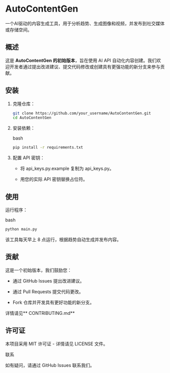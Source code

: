 # AutoContentGen

一个AI驱动的内容生成工具，用于分析趋势、生成图像和视频，并发布到社交媒体或存储空间。

## 概述

这是 **AutoContentGen 的初始版本**，旨在使用 AI API 自动化内容创建。我们欢迎开发者通过提出改进建议、提交代码修改或创建具有更强功能的新分支来参与贡献。

## 安装

1. 克隆仓库：
   ```bash
   git clone https://github.com/your_username/AutoContentGen.git
   cd AutoContentGen
    ````

2. 安装依赖：
    
    bash
    
    ```bash
    pip install -r requirements.txt
    ```
    
3. 配置 API 密钥：
    
    - 将 api_keys.py.example 复制为 api_keys.py。
        
    - 用您的实际 API 密钥替换占位符。
        

## 使用

运行程序：


bash

```bash
python main.py
```


该工具每天早上 8 点运行，根据趋势自动生成并发布内容。

## 贡献

这是一个初始版本，我们鼓励您：

- 通过 GitHub Issues 提出改进建议。
    
- 通过 Pull Requests 提交代码更改。
    
- Fork 仓库并开发具有更好功能的新分支。
    

详情请见** CONTRIBUTING.md**

## 许可证

本项目采用 MIT 许可证 - 详情请见 LICENSE 文件。

联系

如有疑问，请通过 GitHub Issues 联系我们。

